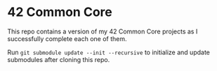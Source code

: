 # 42 Common Core

This repo contains a version of my 42 Common Core projects as I successfully complete each one of them.

Run `git submodule update --init --recursive` to initialize and update submodules after cloning this repo.
